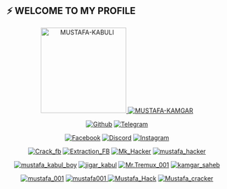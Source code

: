 ## ⚡ WELCOME TO MY PROFILE
<p align="center"><a href="https://github.com/mustafa123jan"><img src="https://gist.githubusercontent.com/htr-tech/840529c7f74aa3eaf445fd28c5d2d175/raw/tahm1d.gif" height='195' alt="MUSTAFA-KABULI">
<a href="https://github.com/mustafa123jan"><img title="MUSTAFA-KAMGAR" src="https://github-readme-stats.vercel.app/api?username=mustafa123jan&show_icons=true&include_all_commits=true&theme=chartreuse-dark&cache_seconds=3200"></a>
</p>

<p align="center">
<a href="https://www.github.com/mustafa123jan"><img title="Github" src="https://img.shields.io/badge/Github-HACKER--KAMGAR-green?style=for-the-badge&logo=github"></a>
<a href="https://t.me/Hacking_by_MUSTAFA"><img title="Telegram" src="https://img.shields.io/badge/Telegram-MUSTAFA--KABULI-blue?style=for-the-badge&logo=telegram"></a>
</p>

<p align="center">
<a href="https://fb.com/mustafakamgar.1"><img title="Facebook" src="https://img.shields.io/badge/Facebook-white?style=for-the-badge&logo=facebook"></a>
<a href="https://discord.gg/aQRUcJNUUZ"><img title="Discord" src="https://img.shields.io/badge/Discord-gray?style=for-the-badge&logo=discord"></a>
<a href="https://www.instagram.com/mustafa.kamgar"><img title="Instagram" src="https://img.shields.io/badge/INSTAGRAM-white?style=for-the-badge&logo=instagram"></a>

<p align="center">
<a href="https://github.com/mustafa123jan/Crack_fb"><img title="Crack_fb" src="https://github-readme-stats.vercel.app/api/pin/?username=mustafa123jan&repo=Crack_fb&theme=dark"></a>
<a href="https://github.com/mustafa123jan/Extraction_FB"><img title="Extraction_FB" src="https://github-readme-stats.vercel.app/api/pin/?username=mustafa123jan&repo=Extraction_FB&theme=dark"></a>
<a href="https://github.com/mustafa123jan/Mk_Hacker"><img title="Mk_Hacker" src="https://github-readme-stats.vercel.app/api/pin/?username=mustafa123jan&repo=Mk_Hacker&theme=dark"></a>
<a href="https://github.com/mustafa123jan/mustafa_hacker"><img title="mustafa_hacker" src="https://github-readme-stats.vercel.app/api/pin/?username=mustafa123jan&repo=mustafa_hacker&theme=dark"></a>
</p>

<p align="center">
<a href="https://github.com/mustafa123jan/mustafa_kabul_boy"><img title="mustafa_kabul_boy" src="https://github-readme-stats.vercel.app/api/pin/?username=mustafa123jan&repo=mustafa_kabul_boy&theme=vision-friendly-dark"></a>
<a href="https://github.com/mustafa123jan/jigar_kabul"><img title="jigar_kabul" src="https://github-readme-stats.vercel.app/api/pin/?username=mustafa123jan&repo=jigar_kabul&theme=vision-friendly-dark"></a>
<a href="https://github.com/mustafa123jan/Mr.Tremux_001"><img title="Mr.Tremux_001" src="https://github-readme-stats.vercel.app/api/pin/?username=mustafa123jan&repo=Mr.Tremux_001&theme=vision-friendly-dark"></a>
<a href="https://github.com/mustafa123jan/kamgar_saheb"><img title="kamgar_saheb" src="https://github-readme-stats.vercel.app/api/pin/?username=mustafa123jan&repo=kamgar_saheb&theme=vision-friendly-dark"></a>
</p>

<p align="center">
<a href="https://github.com/mustafa123jan/mustafa_001"><img title="mustafa_001" src="https://github-readme-stats.vercel.app/api/pin/?username=mustafa123jan&repo=mustafa_001&theme=tokyonight"></a>
<a href="https://github.com/mustafa123jan/mustafa001"><img title="mustafa001" src="https://github-readme-stats.vercel.app/api/pin/?username=mustafa123jan&repo=mustafa001&theme=tokyonight"</a>
<a href="https://github.com/mustafa123jan/Mustafa_Hack"><img title="Mustafa_Hack" src="https://github-readme-stats.vercel.app/api/pin/?username=mustafa123jan&repo=Mustafa_Hack&theme=tokyonight"></a>
<a href="https://github.com/mustafa123ja /Mustafa_cracker"><img title="Mustafa_cracker" src="https://github-readme-stats.vercel.app/api/pin/?username=mustafa123jan&repo=Mustafa_cracker&theme=tokyonight"></a>
</p>
